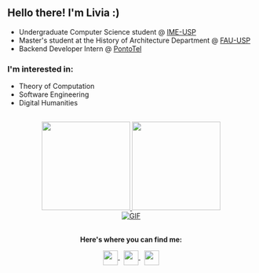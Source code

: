 <!--
**liviaruegger/liviaruegger** is a ✨ _special_ ✨ repository because its `README.md` (this file) appears on your GitHub profile.

Here are some ideas to get you started:

- 🔭 I’m currently working on ...
- 🌱 I’m currently learning ...
- 👯 I’m looking to collaborate on ...
- 🤔 I’m looking for help with ...
- 💬 Ask me about ...
- 📫 How to reach me: ...
- 😄 Pronouns: ...
- ⚡ Fun fact: ...
-->


## Hello there! I'm Livia :)

- Undergraduate Computer Science student @ [IME-USP](https://www.ime.usp.br/)
- Master's student at the History of Architecture Department @ [FAU-USP](https://www.fau.usp.br/)
- Backend Developer Intern @ [PontoTel](https://www.pontotel.com.br/)

### I'm interested in:

- Theory of Computation
- Software Engineering
- Digital Humanities

##


<div>
  <div align="center">
  <a href="https://github.com/anuraghazra/github-readme-stats">
    <img height="180em" src="https://github-readme-stats.vercel.app/api?username=liviaruegger&show_icons=true&theme=bear&include_all_commits=true&count_private=true"/>
    <img height="180em" src="https://github-readme-stats.vercel.app/api/top-langs/?username=liviaruegger&langs_count=8&theme=bear&layout=compact&hide=jupyter%20notebook,tex"/>
  </a>
</div>


<div>
  <div align="center">
  <a href="https://liviaruegger.itch.io/">
    <img align="center" alt="GIF" src="https://media.giphy.com/media/UCHPsSNwXTN9RvPKpj/giphy.gif"/>
  </a>
</div>


<div>
  <div align="center">
  <p><br><strong>Here's where you can find me:</strong></p>
  <a href="https://www.linkedin.com/in/liviaruegger/">
    <img align="center" src="https://cdn.jsdelivr.net/npm/simple-icons@v3/icons/linkedin.svg" width="30" height="30"/>
  </a>
  &nbsp
  <a href="https://liviaruegger.itch.io/">
    <img align="center" src="https://cdn.jsdelivr.net/npm/simple-icons@3.13.0/icons/itch-dot-io.svg" width="30" height="30"/>
  </a>
  &nbsp
  <a href="https://leetcode.com/liviaruegger/">
    <img align="center" src="https://cdn.jsdelivr.net/npm/simple-icons@3.13.0/icons/leetcode.svg" width="30" height="30"/>
  </a>
</div>

